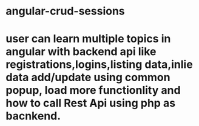 # angular-crud-sessions
# user can learn multiple topics in angular with backend api like registrations,logins,listing data,inlie data add/update using common popup, load more functionlity and how to call Rest Api using php as bacnkend.

